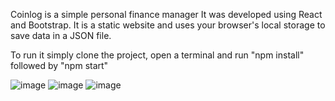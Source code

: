 Coinlog is a simple personal finance manager
It was developed using React and Bootstrap. It is a static website and uses your browser's local storage to save data in a JSON file.

To run it simply clone the project, open a terminal and run "npm install" followed by "npm start"

![image](https://github.com/amarogamedev/coinlog/assets/80685926/83f83682-9537-40ae-8387-879cb7fecd74)
![image](https://github.com/amarogamedev/coinlog/assets/80685926/6e0510cf-b99e-42c2-8762-1b50c5e1b199)
![image](https://github.com/amarogamedev/coinlog/assets/80685926/f17c8e4a-8883-4458-a80e-e1fbc8ef8b44)

